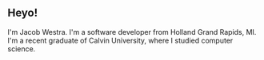 ## Heyo!

I'm Jacob Westra. I'm a software developer from Holland Grand Rapids, MI. I'm a recent graduate of Calvin University, where I studied computer science.
